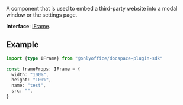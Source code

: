 A component that is used to embed a third-party website into a modal window or the settings page.

**Interface**: [IFrame](https://github.com/ONLYOFFICE/docspace-plugin-sdk/blob/master/src/interfaces/components/IFrame.ts).

## Example

``` ts
import {type IFrame} from "@onlyoffice/docspace-plugin-sdk"

const frameProps: IFrame = {
  width: "100%",
  height: "100%",
  name: "test",
  src: "",
}
```
